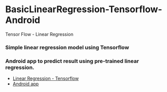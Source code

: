 # BasicLinearRegression-Tensorflow-Android
Tensor Flow - Linear Regression

### Simple linear regression model using Tensorflow
### Android app to predict result using pre-trained linear regression.


- [Linear Regression - Tensorflow](Linear%20Regression%20Model.ipynb)
- [Android app](Linear_Regression_Android)
